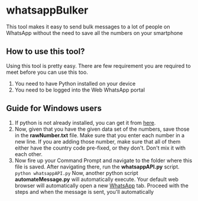 # whatsappBulker
This tool makes it easy to send bulk messages to a lot of people on WhatsApp without the need to save all the numbers on your smartphone

## How to use this tool?
Using  this tool is pretty easy. There are few requirement you are required to meet before you can use this too.

1. You need to have Python installed on your device
2. You need to be logged into the Web WhatsApp portal

## Guide for Windows users
1. If python is not already installed, you can get it from [here](https://www.python.org/downloads/release/python-2716/). 
2. Now, given that you have the given data set of the numbers, save those in the **rawNumber.txt** file. Make sure that you enter each number in a new line. If you are adding those number, make sure that all of them either have the country code pre-fixed, or they don't. Don't mix it with each other. 
3. Now fire up your Command Prompt and navigate to the folder where this file is saved. After navigating there, run the **whatsappAPI.py** script. ```python whatsappAPI.py``` Now, another python script **automateMessage.py** will automatically execute. Your default web browser will automatically open a new [WhatsApp](https://web.whatsapp.com) tab. Proceed with the steps and when the message is sent, you'll automatically 
